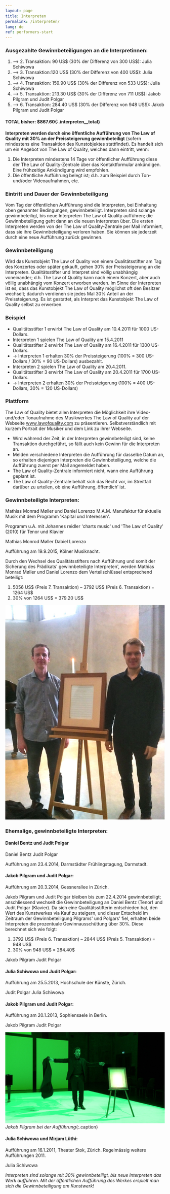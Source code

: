 ```yaml
---
layout: page
title: Interpreten
permalink: /interpreten/
lang: de
ref: performers-start
---
```

### Ausgezahlte Gewinnbeteiligungen an die Interpretinnen:

1. --> 2. Transaktion: 90 US$ (30% der Differenz von 300 US$): Julia Schiwowa
2. --> 3. Transaktion:120 US$ (30% der Differenz von 400 US$): Julia Schiwowa
3. --> 4. Transaktion: 159.90 US$ (30% der Differenz von 533 US$): Julia Schiwowa
4. --> 5. Transaktion: 213.30 US$ (30% der Differenz von 711 US$): Jakob Pilgram und Judit Polgar
5. --> 6. Transaktion: 284.40 US$ (30% der Differenz von 948 US$): Jakob Pilgram und Judit Polgar

#### TOTAL bisher: **$867.60**{:.interpreten__total}



**Interpreten werden durch eine öffentliche Aufführung von The Law of Quality mit 30% an der Preissteigerung gewinnbeteiligt** (sofern mindestens eine Transaktion des Kunstobjektes stattfindet). Es handelt sich um ein Angebot von The Law of Quality, welches dann eintritt, wenn:

1. Die Interpreten mindestens 14 Tage vor öffentlicher Aufführung diese der The Law of Quality-Zentrale über das Kontaktformular ankündigen. Eine frühzeitige Ankündigung wird empfohlen.
2. Die öffentliche Aufführung belegt ist; d.h. zum Beispiel durch Ton- und/oder Videoaufnahmen, etc.


### Eintritt und Dauer der Gewinnbeteiligung
Vom Tag der öffentlichen Aufführung sind die Interpreten, bei Einhaltung oben genannter Bedingungen, gewinnbeteiligt. 
Interpreten sind solange gewinnbeteiligt, bis neue Interpreten The Law of Quality aufführen; die Gewinnbeteiligung geht dann an die neuen Interpreten über. Die ersten Interpreten werden von der The Law of Quality-Zentrale per Mail informiert, dass sie ihre Gewinnbeteiligung verloren haben. Sie können sie jederzeit durch eine neue Aufführung zurück gewinnen.

### Gewinnbeteiligung
Wird das Kunstobjekt The Law of Quality von einem Qualitätsstifter am Tag des Konzertes oder später gekauft, gehen 30% der Preissteigerung an die Interpreten. Qualitätsstifter und Interpret sind völlig unabhängig voneinander; d.h. The Law of Quality kann nach einem Konzert, aber auch völlig unabhängig vom Konzert erworben werden. Im Sinne der Interpreten ist es, dass das Kunstobjekt The Law of Quality möglichst oft den Besitzer wechselt; dadurch verdienen sie jedes Mal 30% Anteil an der Preissteigerung. Es ist gestattet, als Interpret das Kunstobjekt The Law of Quality selbst zu erwerben.

### Beispiel

- Qualitätsstifter 1 erwirbt The Law of Quality am 10.4.2011 für 1000 US-Dollars.
- Interpreten 1 spielen The Law of Quality am 15.4.2011
- Qualitätsstifter 2 erwirbt The Law of Quality am 16.4.2011 für 1300 US-Dollars.
- → Interpreten 1 erhalten 30% der Preissteigerung (100% = 300 US-Dollars / 30% = 90 US-Dollars) ausbezahlt.
- Interpreten 2 spielen The Law of Quality am 20.4.2011.
- Qualitätsstifter 3 erwirbt The Law of Quality am 20.4.2011 für 1700 US-Dollars.
- → Interpreten 2 erhalten 30% der Preissteigerung (100% = 400 US-Dollars, 30% = 120 US-Dollars)


### Plattform
The Law of Quality bietet allen Interpreten die Möglichkeit ihre Video- und/oder Tonaufnahme des Musikwerkes The Law of Quality auf der Webseite www.lawofquality.com zu präsentieren. Selbstverständlich mit kurzem Portrait der Musiker und dem Link zu ihrer Webseite.

- Wird während der Zeit, in der Interpreten gewinnbeteiligt sind, keine Transaktion durchgeführt, so fällt auch kein Gewinn für die Interpreten an.
- Melden verschiedene Interpreten die Aufführung für dasselbe Datum an, so erhalten diejenigen Interpreten die Gewinnbeteiligung, welche die Aufführung zuerst per Mail angemeldet haben.
- The Law of Quality-Zentrale informiert nicht, wann eine Aufführung geplant ist.
- The Law of Quality-Zentrale behält sich das Recht vor, im Streitfall darüber zu urteilen, ob eine Aufführung‚ öffentlich’ ist.

### Gewinnbeteiligte Interpreten:

Mathias Monrad Møller und Daniel Lorenzo
M.A.M. Manufaktur für aktuelle Musik mit dem Programm 'Kapital und Interessen'.

Programm u.A. mit Johannes reidler 'charts music' und 'The Law of Quality' (2010)
für Tenor und Klavier

Mathias Monrod Møller
Dabiel Lorenzo

Aufführung am 19.9.2015, Kölner Musiknacht.

Durch den Wechsel des Qualitätsstifters nach Aufführung und somit der Sicherung des Prädikats' gewinnbeteiligte Interpreten', werden Mathias Monrad Møller und Daniel Lorenzo dem Verteilschlüssel entsprechend beteiligt:

1. 5056 US$ (Preis 7. Transaktion) – 3792 US$ (Preis 6. Transaktion) = 1264 US$
2. 30% von 1264 US$ = 379.20 US$


![Monrad Lorenz0](/assets/img/monrad-lorenzo.jpg)


### Ehemalige, gewinnbeteiligte Interpreten:

#### Daniel Bentz und Judit Polgar

Daniel Bentz
Judit Polgar

Aufführung am 23.4.2014, Darmstädter Frühlingstagung, Darmstadt.

#### Jakob Pilgram und Judit Polgar:

Aufführung am 20.3.2014, Gessnerallee in Zürich.

Jakob Pilgram und Judit Polgar bleiben bis zum 22.4.2014 gewinnbeteiligt; anschliessend wechselt die Gewinnbeteiligung an Daniel Bentz (Tenor) und Judit Polgar (Klavier). Da sich eine Qualitätsstifterin entschieden hat, den Wert des Kunstwerkes via Kauf zu steigern, und dieser Entscheid im Zeitraum der Gewinnbeteiligung Pilgrams' und Polgars' fiel, erhalten beide Interpreten die prozentuale Gewinnausschüttung über 30%. Diese berechnet sich wie folgt:

1. 3792 US$ (Preis 6. Transaktion) – 2844 US$ (Preis 5. Transaktion) = 948 US$
2. 30% von 948 US$ = 284.40$

Jakob Pilgram
Judit Polgar

#### Julia Schiwowa und Judit Polgar:

Aufführung am 25.5.2013, Hochschule der Künste, Zürich.

Judit Polgar
Julia Schiwowa

#### Jakob Pilgram und Judit Polgar:

Aufführung am 20.1.2013, Sophiensaele in Berlin.

Jakob Pilgram
Judit Polgar

![Jakob Pilgram](/assets/img/pilgram.jpg)
*Jakob Pilgram bei der Aufführung*{:.caption}

#### Julia Schiwowa und Mirjam Lüthi:

Aufführung am 16.1.2011, Theater Stok, Zürich. Regelmässig weitere Aufführungen 2011.

Julia Schiwowa

*Interpreten sind solange mit 30% gewinnbeteiligt, bis neue Interpreten das Werk aufführen. Mit der öffentlichen Aufführung des Werkes erspielt man sich die Gewinnbeteiligung am Kunstwerk!*